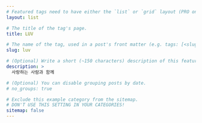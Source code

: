 ```yaml
---
# Featured tags need to have either the `list` or `grid` layout (PRO only).
layout: list

# The title of the tag's page.
title: LUV

# The name of the tag, used in a post's front matter (e.g. tags: [<slug>]).
slug: luv

# (Optional) Write a short (~150 characters) description of this featured tag.
description: >
  사랑하는 사람과 함께

# (Optional) You can disable grouping posts by date.
# no_groups: true

# Exclude this example category from the sitemap.
# DON'T USE THIS SETTING IN YOUR CATEGORIES!
sitemap: false
---
```

